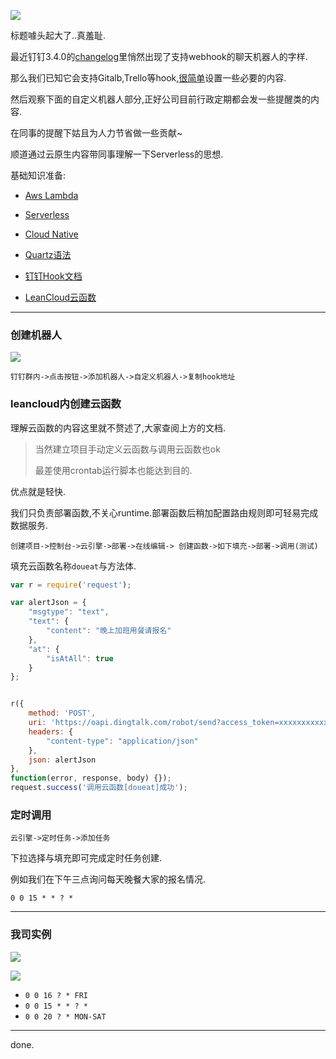![](https://o4dyfn0ef.qnssl.com/image/2017-03-01-Screen%20Shot%202017-03-01%20at%2016.34.36.png?imageView2/2/h/300) 

标题噱头起大了..真羞耻.

最近钉钉3.4.0的[changelog](https://tms.dingtalk.com/markets/dingtalk/download?spm=a3140.7858860.2231602.6.OEb5Qy&lwfrom=20160802145253503)里悄然出现了支持webhook的聊天机器人的字样. 

那么我们已知它会支持Gitalb,Trello等hook,[很简单](https://open-doc.dingtalk.com/docs/doc.htm)设置一些必要的内容. 

然后观察下面的自定义机器人部分,正好公司目前行政定期都会发一些提醒类的内容. 

在同事的提醒下姑且为人力节省做一些贡献~ 

顺道通过云原生内容带同事理解一下Serverless的思想. 

基础知识准备: 

- [Aws Lambda](http://docs.aws.amazon.com/zh_cn/lambda/latest/dg/welcome.html)
- [Serverless](https://serverless.com/framework/)
- [Cloud Native](https://pivotal.io/cloud-native)

- [Quartz语法](http://www.quartz-scheduler.org/documentation/quartz-1.x/tutorials/crontrigger)
- [钉钉Hook文档](https://open-doc.dingtalk.com/docs/doc.htm)
- [LeanCloud云函数](https://leancloud.cn/docs/leanengine_cloudfunction_guide-node.html)

- - - - --- 

### 创建机器人 

![](https://o4dyfn0ef.qnssl.com/image/2017-03-01-Screen%20Shot%202017-03-01%20at%2016.51.31.png?imageView2/2/h/60) 

`钉钉群内->点击按钮->添加机器人->自定义机器人->复制hook地址` 

### leancloud内创建云函数 

理解云函数的内容这里就不赘述了,大家查阅上方的文档. 

> 当然建立项目手动定义云函数与调用云函数也ok 
>
> 最差使用crontab运行脚本也能达到目的. 

优点就是轻快. 

我们只负责部署函数,不关心runtime.部署函数后稍加配置路由规则即可轻易完成数据服务. 

`创建项目->控制台->云引擎->部署->在线编辑-> 创建函数->如下填充->部署->调用(测试)`

填充云函数名称`doueat`与方法体. 

```js
var r = require('request');

var alertJson = {
    "msgtype": "text",
    "text": {
        "content": "晚上加班用餐请报名"
    },
    "at": {
        "isAtAll": true
    }
};


r({
    method: 'POST',
    uri: 'https://oapi.dingtalk.com/robot/send?access_token=xxxxxxxxxxxxxxx',
    headers: {
        "content-type": "application/json"
    },
    json: alertJson
},
function(error, response, body) {});
request.success('调用云函数[doueat]成功');
``` 

### 定时调用 

`云引擎->定时任务->添加任务`

下拉选择与填充即可完成定时任务创建. 

例如我们在下午三点询问每天晚餐大家的报名情况. 

`0 0 15 * * ? *` 

- - - - -- 

### 我司实例 

![](https://o4dyfn0ef.qnssl.com/image/2017-03-01-Screen%20Shot%202017-03-01%20at%2017.01.06.png?imageView2/2/h/300) 

![](https://o4dyfn0ef.qnssl.com/image/2017-03-01-Screen%20Shot%202017-03-01%20at%2017.00.53.png?imageView2/2/h/300) 

- `0 0 16 ? * FRI`
- `0 0 15 * * ? *`
- `0 0 20 ? * MON-SAT`

- - - - --- 

done. 
